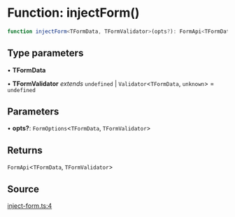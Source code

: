 # Function: injectForm()

```ts
function injectForm<TFormData, TFormValidator>(opts?): FormApi<TFormData, TFormValidator>
```

## Type parameters

• **TFormData**

• **TFormValidator** *extends* `undefined` \| `Validator`\<`TFormData`, `unknown`\> = `undefined`

## Parameters

• **opts?**: `FormOptions`\<`TFormData`, `TFormValidator`\>

## Returns

`FormApi`\<`TFormData`, `TFormValidator`\>

## Source

[inject-form.ts:4](https://github.com/TanStack/form/blob/5b8b6371e1e490da7dcf3c588d18227efdee3cd9/packages/angular-form/src/inject-form.ts#L4)
